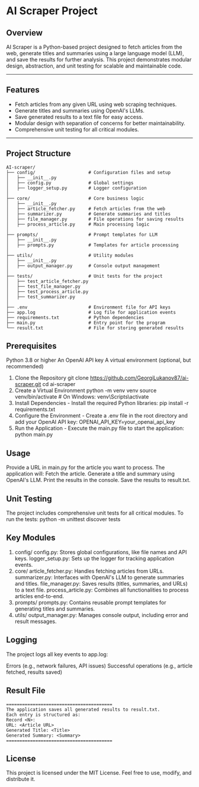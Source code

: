 # AI Scraper Project

## **Overview**
AI Scraper is a Python-based project designed to fetch articles from the web, generate titles and summaries using a large language model (LLM), and save the results for further analysis. This project demonstrates modular design, abstraction, and unit testing for scalable and maintainable code.

---

## **Features**
- Fetch articles from any given URL using web scraping techniques.
- Generate titles and summaries using OpenAI's LLMs.
- Save generated results to a text file for easy access.
- Modular design with separation of concerns for better maintainability.
- Comprehensive unit testing for all critical modules.

---

## **Project Structure**
```plaintext
AI-scraper/
├── config/                    # Configuration files and setup
│   ├── __init__.py
│   ├── config.py              # Global settings
│   ├── logger_setup.py        # Logger configuration
│
├── core/                      # Core business logic
│   ├── __init__.py
│   ├── article_fetcher.py     # Fetch articles from the web
│   ├── summarizer.py          # Generate summaries and titles
│   ├── file_manager.py        # File operations for saving results
│   ├── process_article.py     # Main processing logic
│
├── prompts/                   # Prompt templates for LLM
│   ├── __init__.py
│   ├── prompts.py             # Templates for article processing
│
├── utils/                     # Utility modules
│   ├── __init__.py
│   ├── output_manager.py      # Console output management
│
├── tests/                     # Unit tests for the project
│   ├── test_article_fetcher.py
│   ├── test_file_manager.py
│   ├── test_process_article.py
│   ├── test_summarizer.py
│
├── .env                       # Environment file for API keys
├── app.log                    # Log file for application events
├── requirements.txt           # Python dependencies
├── main.py                    # Entry point for the program
└── result.txt                 # File for storing generated results
```

## Prerequisites
Python 3.8 or higher
An OpenAI API key
A virtual environment (optional, but recommended)

1. Clone the Repository
    git clone https://github.com/GeorgiLukanov87/ai-scraper.git
    cd ai-scraper
2. Create a Virtual Environment
    python -m venv venv
    source venv/bin/activate   # On Windows: venv\Scripts\activate
3. Install Dependencies - Install the required Python libraries:
    pip install -r requirements.txt
4. Configure the Environment - Create a .env file in the root directory and add your OpenAI API key:
    OPENAI_API_KEY=your_openai_api_key
5. Run the Application - Execute the main.py file to start the application:
    python main.py

## Usage
Provide a URL in main.py for the article you want to process.
The application will:
Fetch the article.
Generate a title and summary using OpenAI's LLM.
Print the results in the console.
Save the results to result.txt.

## Unit Testing
The project includes comprehensive unit tests for all critical modules. To run the tests:
    python -m unittest discover tests

## Key Modules
1. config/
config.py: Stores global configurations, like file names and API keys.
logger_setup.py: Sets up the logger for tracking application events.
2. core/
article_fetcher.py: Handles fetching articles from URLs.
summarizer.py: Interfaces with OpenAI's LLM to generate summaries and titles.
file_manager.py: Saves results (titles, summaries, and URLs) to a text file.
process_article.py: Combines all functionalities to process articles end-to-end.
3. prompts/
prompts.py: Contains reusable prompt templates for generating titles and summaries.
4. utils/
output_manager.py: Manages console output, including error and result messages.

## Logging
The project logs all key events to app.log:

Errors (e.g., network failures, API issues)
Successful operations (e.g., article fetched, results saved)

## Result File
    ========================================
    The application saves all generated results to result.txt.
    Each entry is structured as:
    Record <N>:
    URL: <Article URL>
    Generated Title: <Title>
    Generated Summary: <Summary>
    ========================================

## License
This project is licensed under the MIT License. Feel free to use, modify, and distribute it.